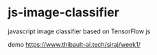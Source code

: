 # js-image-classifier
javascript image classifier based on TensorFlow js

 demo https://www.thibault-ai.tech/siraj/week1/
